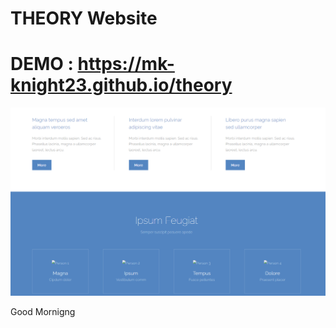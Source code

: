 # THEORY Website

# DEMO : https://mk-knight23.github.io/theory

![Screenshot](theory-ss.png)

Good Mornigng
